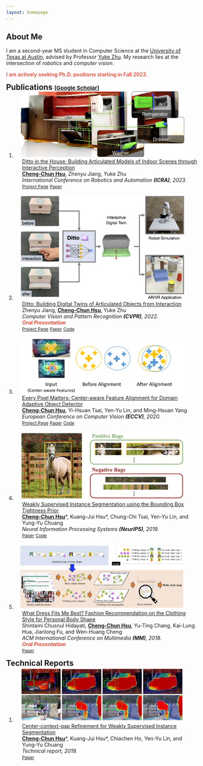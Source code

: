 ```yaml
---
layout: homepage
---
```


## About Me
I am a second-year MS student in Computer Science at the <a href="https://www.utexas.edu/">University of Texas at Austin</a>, advised by Professor <a href="https://www.cs.utexas.edu/~yukez/">Yuke Zhu</a>. My research lies at the intersection of <i>robotics</i> and <i>computer vision</i>.

<!-- Previously, I was a research assistant at Academia Sinica, advised by Prof. <a href="https://sites.google.com/site/yylinweb/publications/">Yen-Yu Lin</a>. I was also working intensively with Prof. <a href="http://vllab.ucmerced.edu/publication/">Ming-Hsuan Yang</a> and Dr. <a href="https://sites.google.com/site/yihsuantsai/research/">Yi-Hsuan Tsai</a>. -->

<strong style="color:#e74d3c; font-weight:600">I am actively seeking Ph.D. positions starting in Fall 2023.</strong>

<!-- ## News -->

<h2 id="publications" style="margin: 2px 0px -15px;">Publications <temp style="font-size:15px;">[</temp><a href="https://scholar.google.com/citations?user=9rh0w2QAAAAJ" target="_blank" style="font-size:15px;">Google Scholar</a><temp style="font-size:15px;">]</temp></h2>

<div class="publications">
<ol class="bibliography">

<li>
<div class="pub-row">
  <div class="col-sm-3" style="position: relative;padding-right: 15px;padding-left: 15px;">
    <img src="./assets/data/teaser_icra23_dittohouse.jpg" class="teaser img-fluid z-depth-1">
  </div>

  <!-- <div class="col-sm-3" style="position: relative;padding-right: 15px;padding-left: 15px;">
    <video width=175px muted autoplay loop>
      <source src="./assets/data/teaser_cvpr22_ditto.mp4" type="video/mp4">
      Your browser does not support the video tag.
    </video>
  </div> -->

  <!-- <div class="col-sm-3" style="position: relative;padding-right: 15px;padding-left: 15px;">
    <div class="embed-responsive">
      <video width=175px outline:none muted autoplay loop>
        <source src="./assets/data/teaser_cvpr22_ditto.mp4" type="video/mp4">
        Your browser does not support the video tag.
      </video>
    </div>
  </div> -->

  <div id="hsu2022ditto" class="col-sm-9" style="position: relative;width: 100%;padding-right: 15px;padding-left: 20px;">
      <div class="title"><a href="https://ut-austin-rpl.github.io/HouseDitto/">Ditto in the House: Building Articulated Models of Indoor Scenes through Interactive Perception</a></div>
      <div class="author"><u><strong>Cheng-Chun Hsu</strong></u>, Zhenyu Jiang, Yuke Zhu</div>
      <div class="periodical"><em>International Conference on Robotics and Automation <strong>(ICRA)</strong>, 2023.</em>
      </div>
    <div class="links">
      <a href="https://ut-austin-rpl.github.io/HouseDitto/" class="btn btn-sm z-depth-0" role="button" target="_blank" style="font-size:12px;">Project Page</a>
      <a href="https://arxiv.org/abs/2302.01295" class="btn btn-sm z-depth-0" role="button" target="_blank" style="font-size:12px;">Paper</a>
      <!-- <a href="https://github.com/UT-Austin-RPL/Ditto" class="btn btn-sm z-depth-0" role="button" target="_blank" style="font-size:12px;">Code</a> -->
    </div>
  </div>
</div>
</li>

<br>

<li>
<div class="pub-row">
  <div class="col-sm-3" style="position: relative;padding-right: 15px;padding-left: 15px;">
    <img src="./assets/data/teaser_cvpr22_ditto.jpg" class="teaser img-fluid z-depth-1">
  </div>

  <!-- <div class="col-sm-3" style="position: relative;padding-right: 15px;padding-left: 15px;">
    <video width=175px muted autoplay loop>
      <source src="./assets/data/teaser_cvpr22_ditto.mp4" type="video/mp4">
      Your browser does not support the video tag.
    </video>
  </div> -->

  <!-- <div class="col-sm-3" style="position: relative;padding-right: 15px;padding-left: 15px;">
    <div class="embed-responsive">
      <video width=175px outline:none muted autoplay loop>
        <source src="./assets/data/teaser_cvpr22_ditto.mp4" type="video/mp4">
        Your browser does not support the video tag.
      </video>
    </div>
  </div> -->

  <div id="jiang2022ditto" class="col-sm-9" style="position: relative;width: 100%;padding-right: 15px;padding-left: 20px;">
      <div class="title"><a href="https://ut-austin-rpl.github.io/Ditto/">Ditto: Building Digital Twins of Articulated Objects from Interaction</a></div>
      <div class="author">Zhenyu Jiang, <u><strong>Cheng-Chun Hsu</strong></u>, Yuke Zhu</div>
      <div class="periodical"><em>Computer Vision and Pattern Recognition <strong>(CVPR)</strong>, 2022.</em>
      </div>
      <strong><i style="color:#e74d3c">Oral Presentation</i></strong>
    <div class="links">
      <a href="https://ut-austin-rpl.github.io/Ditto/" class="btn btn-sm z-depth-0" role="button" target="_blank" style="font-size:12px;">Project Page</a>
      <a href="https://arxiv.org/abs/2202.08227" class="btn btn-sm z-depth-0" role="button" target="_blank" style="font-size:12px;">Paper</a>
      <a href="https://github.com/UT-Austin-RPL/Ditto" class="btn btn-sm z-depth-0" role="button" target="_blank" style="font-size:12px;">Code</a>
    </div>
  </div>
</div>
</li>

<br>

<li>
<div class="pub-row">
  <!-- <div class="col-sm-3 center-block" style="position: relative;padding-right: 15px;padding-left: 15px;"> -->
  <div class="col-sm-3" style="position: relative;padding-right: 15px;padding-left: 15px;">
    <img src="./assets/data/teaser_eccv20_epm.jpg" class="teaser img-fluid z-depth-1">
  </div>
  <!-- <td style="padding:2.5%;width:30%;vertical-align:middle;min-width:120px">
  <img src="./assets/data/teaser_eccv20_epm.jpg" alt style="width:auto; height:auto; max-width:30%;">
  <!-- <abbr class="badge">ECCV</abbr> -->
  <!-- </td> -->
  <div id="hsu2020every" class="col-sm-9" style="position: relative;width: 100%;padding-right: 15px;padding-left: 20px;">
      <div class="title"><a href="https://chengchunhsu.github.io/EveryPixelMatters/">Every Pixel Matters: Center-aware Feature Alignment for Domain Adaptive Object Detector</a></div>
      <div class="author"><u><strong>Cheng-Chun Hsu</strong></u>, Yi-Hsuan Tsai, Yen-Yu Lin, and Ming-Hsuan Yang</div>
      <div class="periodical"><em>European Conference on Computer Vision <strong>(ECCV)</strong>, 2020.</em>
      </div>
    <div class="links">
      <a href="https://chengchunhsu.github.io/EveryPixelMatters/" class="btn btn-sm z-depth-0" role="button" target="_blank" style="font-size:12px;">Project Page</a>
      <a href="https://arxiv.org/abs/2008.08574" class="btn btn-sm z-depth-0" role="button" target="_blank" style="font-size:12px;">Paper</a>
      <a href="https://github.com/chengchunhsu/EveryPixelMatters" class="btn btn-sm z-depth-0" role="button" target="_blank" style="font-size:12px;">Code</a>
    </div>
  </div>
</div>
</li>

<br>

<li>
<div class="pub-row">
  <div class="col-sm-3" style="position: relative;padding-right: 15px;padding-left: 15px;">
    <img src="./assets/data/teaser_neurips19_bbtp.jpg" class="teaser img-fluid z-depth-1">
  </div>
  <div id="hsu2019weakly" class="col-sm-9" style="position: relative;width: 100%;padding-right: 15px;padding-left: 20px;">
      <div class="title"><a href="https://papers.nips.cc/paper/2019/file/e6e713296627dff6475085cc6a224464-Paper.pdf">Weakly Supervised Instance Segmentation using the Bounding Box Tightness Prior</a></div>
      <div class="author"><u><strong>Cheng-Chun Hsu</strong></u>*, Kuang-Jui Hsu*, Chung-Chi Tsai, Yen-Yu Lin, and Yung-Yu Chuang</div>
      <div class="periodical"><em>Neural Information Processing Systems <strong>(NeurIPS)</strong>, 2019.</em>
      </div>
    <div class="links">
      <a href="https://papers.nips.cc/paper/2019/file/e6e713296627dff6475085cc6a224464-Paper.pdf" class="btn btn-sm z-depth-0" role="button" target="_blank" style="font-size:12px;">Paper</a>
      <a href="https://github.com/chengchunhsu/WSIS_BBTP/" class="btn btn-sm z-depth-0" role="button" target="_blank" style="font-size:12px;">Code</a>
    </div>
  </div>
</div>
</li>

<br>

<li>
<div class="pub-row">
  <div class="col-sm-3" style="position: relative;padding-right: 15px;padding-left: 15px;">
    <img src="./assets/data/teaser_mm18_fashion.jpg" class="teaser img-fluid z-depth-1">
  </div>
  <div id="hidayati2018fashion" class="col-sm-9" style="position: relative;width: 100%;padding-right: 15px;padding-left: 20px;">
      <div class="title"><a href="./assets/data/pub_mm18_fashion.pdf">What Dress Fits Me Best? Fashion Recommendation on the Clothing Style for Personal Body Shape</a></div>
      <div class="author">Shintami Chusnul Hidayati, <u><strong>Cheng-Chun Hsu</strong></u>, Yu-Ting Chang, Kai-Lung Hua, Jianlong Fu, and Wen-Huang Cheng</div>
      <div class="periodical"><em>ACM International Conference on Multimedia <strong>(MM)</strong>, 2018.</em>
      </div>
      <strong><i style="color:#e74d3c">Oral Presentation</i></strong>
    <div class="links">
      <a href="./assets/data/pub_mm18_fashion.pdf" class="btn btn-sm z-depth-0" role="button" target="_blank" style="font-size:12px;">Paper</a>
    </div>
  </div>
</div>
</li>

</ol>
</div>



<h2 id="publications" style="margin: 2px 0px -15px;">Technical Reports</h2>

<div class="publications">
<ol class="bibliography">

<li>
<div class="pub-row">
  <div class="col-sm-3" style="position: relative;padding-right: 15px;padding-left: 15px;">
    <img src="./assets/data/teaser_techreport19_ccgr.jpg" class="teaser img-fluid z-depth-1">
  </div>
  <div id="hsu2019center" class="col-sm-9" style="position: relative;width: 100%;padding-right: 15px;padding-left: 20px;">
      <div class="title"><a href="./assets/data/pub_techreport19_ccgr.pdf">Center-context-gap Refinement for Weakly Supervised Instance Segmentation</a></div>
      <div class="author"><u><strong>Cheng-Chun Hsu</strong></u>*, Kuang-Jui Hsu*, Chiachen Ho, Yen-Yu Lin, and Yung-Yu Chuang</div>
      <div class="periodical"><em>Technical report, 2019.</em>
      </div>
    <div class="links">
      <a href="./assets/data/pub_techreport19_ccgr.pdf" class="btn btn-sm z-depth-0" role="button" target="_blank" style="font-size:12px;">Paper</a>
    </div>
  </div>
</div>
</li>

</ol>
</div>



<!-- ## Services
Conference Reviewers: NeurIPS, ICLR, ECCV, WACV, AAAI, IJCAI -->